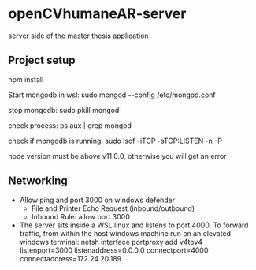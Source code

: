 # openCVhumaneAR-server
 server side of the master thesis application

## Project setup
npm install

Start mongodb in wsl:
sudo mongod --config /etc/mongod.conf

stop mongodb:
sudo pkill mongod

check process:
ps aux | grep mongod

check if mongodb is running:
sudo lsof -iTCP -sTCP:LISTEN -n -P

node version must be above  v11.0.0, otherwise you will get an error

## Networking
- Allow ping and port 3000 on windows defender
    - File and Printer Echo Request (inbound/outbound)
    - Inbound Rule: allow port 3000
- The server sits inside a WSL linux and listens to port 4000. To forward traffic, from within the host windows machine run on an elevated windows terminal:
netsh interface portproxy add v4tov4 listenport=3000 listenaddress=0.0.0.0 connectport=4000 connectaddress=172.24.20.189 